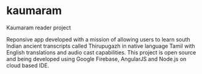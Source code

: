 # kaumaram
Kaumaram reader project

Reponsive app developed with a mission of allowing users to learn south Indian ancient transcripts called Thirupugazh in native language Tamil with English translations and audio cast capabilities. 
This project is open source and being developed using Google Firebase, AngularJS and Node.js on cloud based IDE.
